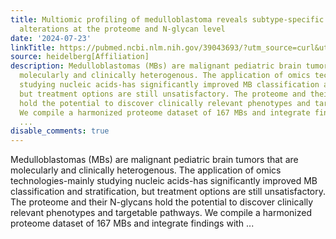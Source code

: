 ```yaml
---
title: Multiomic profiling of medulloblastoma reveals subtype-specific targetable
  alterations at the proteome and N-glycan level
date: '2024-07-23'
linkTitle: https://pubmed.ncbi.nlm.nih.gov/39043693/?utm_source=curl&utm_medium=rss&utm_campaign=pubmed-2&utm_content=1FakS-2QOkCT8HsMOQP1bCRQ4YzyumYOmxmF0moLsQ3dFB1E9V&fc=20220326224207&ff=20240724183054&v=2.18.0.post9+e462414
source: heidelberg[Affiliation]
description: Medulloblastomas (MBs) are malignant pediatric brain tumors that are
  molecularly and clinically heterogenous. The application of omics technologies-mainly
  studying nucleic acids-has significantly improved MB classification and stratification,
  but treatment options are still unsatisfactory. The proteome and their N-glycans
  hold the potential to discover clinically relevant phenotypes and targetable pathways.
  We compile a harmonized proteome dataset of 167 MBs and integrate findings with
  ...
disable_comments: true
---
```

Medulloblastomas (MBs) are malignant pediatric brain tumors that are molecularly and clinically heterogenous. The application of omics technologies-mainly studying nucleic acids-has significantly improved MB classification and stratification, but treatment options are still unsatisfactory. The proteome and their N-glycans hold the potential to discover clinically relevant phenotypes and targetable pathways. We compile a harmonized proteome dataset of 167 MBs and integrate findings with ...